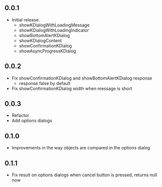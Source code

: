 ## 0.0.1

- Initial release.
    - showKDialogWithLoadingMessage
    - showKDialogWithLoadingIndicator
    - showBottomAlertKDialog
    - showKDialogContent
    - showConfirmationKDialog
    - showAsyncProgressKDialog

## 0.0.2

- Fix showConfirmationKDialog and showBottomAlertKDialog response
    - response false by default
- Fix showConfirmationKDialog width when message is short 

## 0.0.3
- Refactor 
- Add options dialogs

## 0.1.0
- Improvements in the way objects are compared in the options dialog

## 0.1.1
- Fix result on options dialogs when cancel button is pressed, returns null now